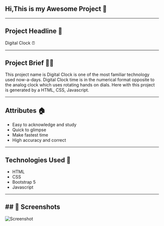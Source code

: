 ## Hi,This is my Awesome Project 🚀
---
## Project Headline 🌸
Digital Clock ⏰

---
## Project Brief ✍🏻
This project name is Digital Clock is one of the most familiar technology used now-a-days. Digital Clock time is in the numerical format opposite to the analog clock which uses rotating hands on dials.
Here with this project is generated by a HTML, CSS, Javascript.

---

## Attributes 🏠
- Easy to acknowledge and study
- Quick to glimpse
- Make fastest time
- High accuracy and correct

---

## Technologies Used 📌
- HTML 
- CSS
- Bootstrap 5
- Javascript
---
## ## 📸 Screenshots

![Screenshot]()
